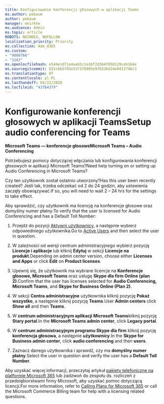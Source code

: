 ```yaml
---
title: Konfigurowanie konferencji głosowych w aplikacji Teams
ms.author: pebaum
author: pebaum
manager: mnirkhe
ms.audience: Admin
ms.topic: article
ROBOTS: NOINDEX, NOFOLLOW
localization_priority: Priority
ms.collection: Adm_O365
ms.custom:
- "9000766"
- "3183"
ms.openlocfilehash: e544e1d71a4aa61c1a16f2d3647050129ceb164e
ms.sourcegitcommit: 631cbb5f03e5371f0995e976536d24e9d13746c3
ms.translationtype: HT
ms.contentlocale: pl-PL
ms.lasthandoff: 04/22/2020
ms.locfileid: "43764379"
---
```

# <a name="setup-audio-conferencing-for-teams"></a><span data-ttu-id="be7ff-102">Konfigurowanie konferencji głosowych w aplikacji Teams</span><span class="sxs-lookup"><span data-stu-id="be7ff-102">Setup audio conferencing for Teams</span></span>

<span data-ttu-id="be7ff-103">**Microsoft Teams — konferencje głosowe**</span><span class="sxs-lookup"><span data-stu-id="be7ff-103">**Microsoft Teams – Audio Conferencing**</span></span>

<span data-ttu-id="be7ff-104">Potrzebujesz pomocy dotyczącej włączania lub konfigurowania konferencji głosowych w aplikacji Microsoft Teams?</span><span class="sxs-lookup"><span data-stu-id="be7ff-104">Need help turning on or setting up Audio Conferencing in Microsoft Teams?</span></span>

<span data-ttu-id="be7ff-105">Czy ten użytkownik został ostatnio utworzony?</span><span class="sxs-lookup"><span data-stu-id="be7ff-105">Has this user been recently created?</span></span>  <span data-ttu-id="be7ff-106">Jeśli tak, trzeba odczekać od 2 do 24 godzin, aby ustawienia zaczęły obowiązywać.</span><span class="sxs-lookup"><span data-stu-id="be7ff-106">If so, you will need to wait 2 – 24 hrs for the settings to take effect.</span></span>

<span data-ttu-id="be7ff-107">Aby sprawdzić, czy użytkownik ma licencję na konferencje głosowe oraz domyślny numer płatny:</span><span class="sxs-lookup"><span data-stu-id="be7ff-107">To verify that the user is licensed for Audio Conferencing and has a Default Toll Number:</span></span>

1. <span data-ttu-id="be7ff-108">Przejdź do pozycji [Aktywni użytkownicy](https://admin.microsoft.com/Adminportal/Home?source=applauncher#/users), a następnie wybierz odpowiedniego użytkownika.</span><span class="sxs-lookup"><span data-stu-id="be7ff-108">Go to [Active Users](https://admin.microsoft.com/Adminportal/Home?source=applauncher#/users) and then select the user in question.</span></span>

2. <span data-ttu-id="be7ff-109">W zależności od wersji centrum administracyjnego wybierz pozycję **Licencje i aplikacje** lub kliknij **Edytuj** w sekcji **Licencje na produkt**.</span><span class="sxs-lookup"><span data-stu-id="be7ff-109">Depending on admin center version, choose either **Licenses and Apps** or click **Edit** on **Product licenses**.</span></span>

3. <span data-ttu-id="be7ff-110">Upewnij się, że użytkownik ma wybrane licencje na **Konferencje głosowe, Microsoft Teams** oraz usługę **Skype dla firm Online (plan 2)**.</span><span class="sxs-lookup"><span data-stu-id="be7ff-110">Confirm that the user has licenses selected for **Audio Conferencing, Microsoft Teams**, and **Skype for Business Online (Plan 2)**.</span></span>

4. <span data-ttu-id="be7ff-111">W sekcji **Centra administracyjne** użytkownika kliknij pozycję **Pokaż wszystko**, a następnie kliknij pozycję **Teams**.</span><span class="sxs-lookup"><span data-stu-id="be7ff-111">User **Admin centers** click **Show all** and then **Teams**.</span></span>

5. <span data-ttu-id="be7ff-112">W **centrum administracyjnym aplikacji Microsoft Teams**kliknij pozycję **Stary portal**.</span><span class="sxs-lookup"><span data-stu-id="be7ff-112">In the **Microsoft Teams admin center**, click **Legacy portal**.</span></span>

6. <span data-ttu-id="be7ff-113">W **centrum administracyjnym programu Skype dla firm** kliknij pozycję **konferencja głosowa**, a następnie **użytkownicy**.</span><span class="sxs-lookup"><span data-stu-id="be7ff-113">In the **Skype for Business admin center**, click **audio conferencing** and then **users**.</span></span>

7. <span data-ttu-id="be7ff-114">Zaznacz danego użytkownika i sprawdź, czy ma **domyślny numer płatny**.</span><span class="sxs-lookup"><span data-stu-id="be7ff-114">Select the user in question and verify the user has a **Default Toll Number**.</span></span>

<span data-ttu-id="be7ff-115">Aby uzyskać więcej informacji, przeczytaj artykuł [pakiety telefoniczne na platformie Microsoft 365](https://docs.microsoft.com/microsoftteams/calling-plans-for-office-365) lub zadzwoń do zespołu ds. rozliczeń z przedsiębiorstwami firmy Microsoft, aby uzyskać pomoc dotyczącą licencji.</span><span class="sxs-lookup"><span data-stu-id="be7ff-115">For more information, refer to [Calling Plans for Microsoft 365](https://docs.microsoft.com/microsoftteams/calling-plans-for-office-365) or call the Microsoft Commerce Billing team for help with a licensing related questions.</span></span>